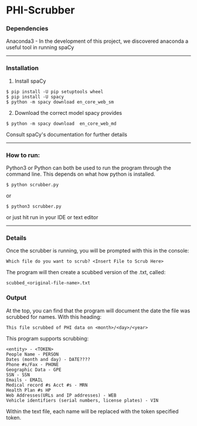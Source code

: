 # PHI-Scrubber
### Dependencies ##
Anaconda3 - In the development of this project, we discovered anaconda a useful tool in running spaCy
***
### Installation ###
1. Install spaCy
```
$ pip install -U pip setuptools wheel
$ pip install -U spacy
$ python -m spacy download en_core_web_sm
```
2. Download the correct model spacy provides
```
$ python -m spacy download  en_core_web_md
```
Consult spaCy's documentation for further details
***
### How to run: ###
Python3 or Python can both be used to run the program through the command line. This depends on what how python is installed.
```
$ python scrubber.py
```
or 
```
$ python3 scrubber.py
```
or just hit run in your IDE or text editor
***
### Details ###
Once the scrubber is running, you will be prompted with this in the console:
```
Which file do you want to scrub? <Insert File to Scrub Here>
```
The program will then create a scubbed version of the .txt, called:
```
scubbed_<original-file-name>.txt
```
### Output ###
At the top, you can find that the program will document the date the file was scrubbed for names. With this heading:
```
This file scrubbed of PHI data on <month>/<day>/<year>
```
This program supports scrubbing:
```
<entity> - <TOKEN>
People Name - PERSON
Dates (month and day) - DATE????
Phone #s/Fax - PHONE
Geographic Data - GPE
SSN - SSN
Emails - EMAIL
Medical record #s Acct #s - MRN 
Health Plan #s HP
Web Addresses(URLs and IP addresses) - WEB 
Vehicle identifiers (serial numbers, license plates) - VIN 
```

Within the text file, each name will be replaced with the token specified token.
